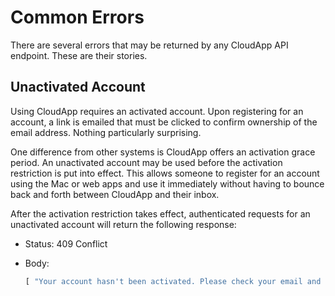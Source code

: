# Common Errors

There are several errors that may be returned by any CloudApp API endpoint.
These are their stories.

## Unactivated Account

Using CloudApp requires an activated account. Upon registering for an account, a
link is emailed that must be clicked to confirm ownership of the email address.
Nothing particularly surprising.

One difference from other systems is CloudApp offers an activation grace period.
An unactivated account may be used before the activation restriction is put into
effect. This allows someone to register for an account using the Mac or web apps
and use it immediately without having to bounce back and forth between CloudApp
and their inbox.

After the activation restriction takes effect, authenticated requests for an
unactivated account will return the following response:

- Status: 409 Conflict
- Body:

  ```js
  [ "Your account hasn't been activated. Please check your email and activate your account." ]
  ```